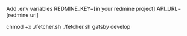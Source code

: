 Add .env variables
REDMINE_KEY=[in your redmine project]
API_URL=[redmine url]

chmod +x ./fetcher.sh
./fetcher.sh
gatsby develop
